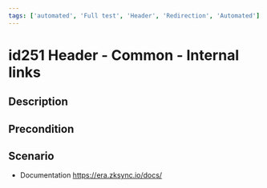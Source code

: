 ```yaml
---
tags: ['automated', 'Full test', 'Header', 'Redirection', 'Automated']
---
```


# id251 Header - Common - Internal links

## Description


## Precondition


## Scenario
- Documentation https://era.zksync.io/docs/
